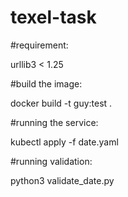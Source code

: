 # texel-task

#requirement:

urllib3 < 1.25

#build the image:

docker build -t guy:test .

#running the service:

kubectl apply -f date.yaml 

#running validation:

python3 validate_date.py

